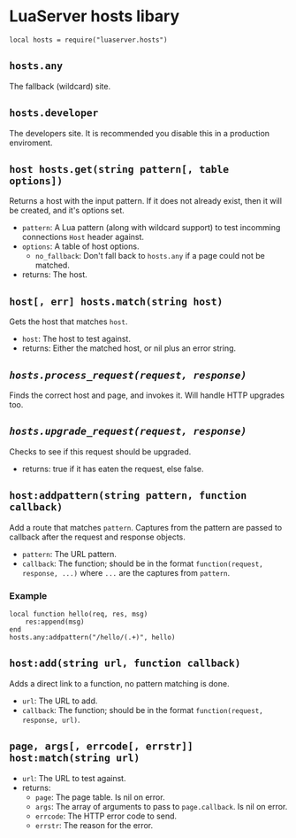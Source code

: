 # LuaServer hosts libary

`local hosts = require("luaserver.hosts")`

## `hosts.any`

The fallback (wildcard) site.

## `hosts.developer`

The developers site.  It is recommended you disable this in a production enviroment.

## `host hosts.get(string pattern[, table options])`

Returns a host with the input pattern.  If it does not already exist, then it will be created, and it's options set.

- `pattern`: A Lua pattern (along with wildcard support) to test incomming connections `Host` header against.
- `options`: A table of host options.
	- `no_fallback`: Don't fall back to `hosts.any` if a page could not be matched.
- returns: The host.

## `host[, err] hosts.match(string host)`

Gets the host that matches `host`.

- `host`: The host to test against.
- returns: Either the matched host, or nil plus an error string.

## *`hosts.process_request(request, response)`*

Finds the correct host and page, and invokes it.  Will handle HTTP upgrades too.

## *`hosts.upgrade_request(request, response)`*

Checks to see if this request should be upgraded.

- returns: true if it has eaten the request, else false.

## `host:addpattern(string pattern, function callback)`

Add a route that matches `pattern`.  Captures from the pattern are passed to callback after the request and response objects.

- `pattern`: The URL pattern.
- `callback`: The function; should be in the format `function(request, response, ...)` where `...` are the captures from `pattern`.

### Example

    local function hello(req, res, msg)
    	res:append(msg)
    end
    hosts.any:addpattern("/hello/(.+)", hello)

## `host:add(string url, function callback)`

Adds a direct link to a function, no pattern matching is done.

- `url`: The URL to add.
- `callback`: The function; should be in the format `function(request, response, url)`.

## `page, args[, errcode[, errstr]] host:match(string url)`

- `url`: The URL to test against.
- returns:
	- `page`: The page table.  Is nil on error.
	- `args`: The array of arguments to pass to `page.callback`.  Is nil on error.
	- `errcode`: The HTTP error code to send.
	- `errstr`: The reason for the error.
